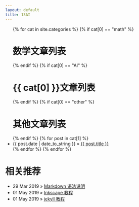 ```yaml
---
layout: default
title: 13AI
---
```


<div id="home">
  <ul class="posts">
    {% for cat in site.categories %}
      {% if cat[0] == "math" %}
        <h1> 数学文章列表 </h1>
      {% endif %}
      {% if cat[0] == "AI" %}
        <h1> {{ cat[0] }}文章列表 </h1>
      {% endif %}
      {% if cat[0] == "other" %}
        <h1> 其他文章列表 </h1>
      {% endif %}
      {% for post in cat[1] %}
        <li><span>{{ post.date | date_to_string }}</span> &raquo; <a href="{{ post.url }}">{{ post.title }}</a></li>
      {% endfor %}
    {% endfor %}
  </ul>

  <h1>相关推荐</h1>
  <ul class="posts">
    <li><span>29 Mar 2019</span> &raquo; <a href="http://www.markdown.cn/"> Markdown 语法说明</a></li> 
    <li><span>01 May 2019</span> &raquo; <a href="https://inkscape.org/zh/learn/tutorials/"> Inkscape 教程</a></li> 
    <li><span>01 May 2019</span> &raquo; <a href="https://jekyllrb.com/tutorials/navigation/#scenario-8-retrieving-items-based-on-front-matter-properties"> jekyll 教程</a></li> 
  
  </ul>

</div>
